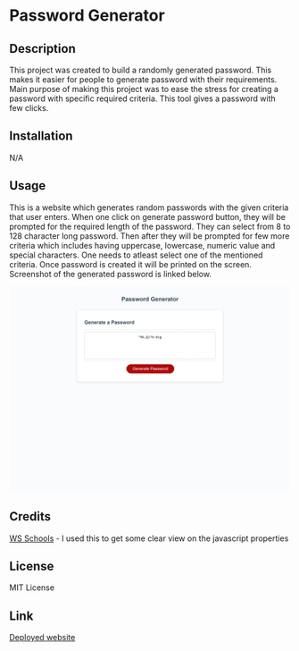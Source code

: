 # Password Generator

## Description

This project was created to build a randomly generated password. This makes it easier for people to generate password with their requirements. Main purpose of making this project was to ease the stress for creating a password with specific required criteria. This tool gives a password with few clicks.

## Installation

N/A

## Usage

This is a website which generates random passwords with the given criteria that user enters. When one click on generate password button, they will be prompted for the required length of the password. They can select from 8 to 128 character long password. Then after they will be prompted for few more criteria which includes having uppercase, lowercase, numeric value and special characters. One needs to atleast select one of the mentioned criteria. Once password is created it will be printed on the screen. Screenshot of the generated password is linked below.

![photo of the website](./Assets/saloni0412.github.io_password-generator_%20(1).png)
## Credits

[WS Schools](https://www.w3schools.com/js/) - I used this to get some clear view on the javascript properties

## License

MIT License

## Link 

[Deployed website](https://saloni0412.github.io/password-generator/)